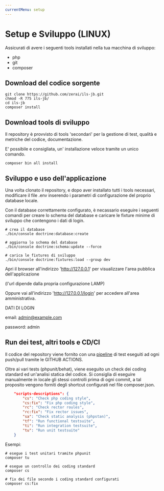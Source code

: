 ```yaml
---
currentMenu: setup
---
```


# Setup e Sviluppo (LINUX)

Assicurati di avere i seguenti tools installati nella tua macchina di sviluppo:
- php
- git
- composer

## Download del codice sorgente
```
git clone https://github.com/zerai/ils-jb.git
chmod -R 775 ils-jb/
cd ils-jb
composer install
```

## Download tools di sviluppo

Il repository è provvisto di tools 'secondari' per la gestione 
di test, qualità e metriche del codice, documentazione.

E' possibile e consigliata, un' installazione veloce tramite un unico
comando.

```
composer bin all install
```

## Sviluppo e uso dell'applicazione

Una volta clonato il repository, e dopo aver installato tutti i tools necessari,
modificare il file .env inserendo i parametri di configurazione del proprio database
locale.

Con il database correttamente configurato, è necassario eseguire i seguenti comandi per 
creare lo schema del database e caricare le fixture minime di sviluppo che contengono
i dati di login.


```
# crea il database 
./bin/console doctrine:database:create

# aggiorna lo schema del database
./bin/console doctrine:schema:update --force

# carica le fixtures di sviluppo
./bin/console doctrine:fixtures:load --group dev

```

Apri il browser all'indirizzo 'http://127.0.0.1' per visualizzare l'area pubblica dell'applicazione

(l'url dipende dalla propria configurazione LAMP)

Oppure vai all'indirizzo 'http://127.0.0.1/login' per accedere all'area amministrativa.

DATI DI LOGIN

email: admin@example.com

password: admin


## Run dei test, altri tools e CD/CI

Il codice del repository viene fornito con una [pipeline](https://github.com/zerai/ils-jb/actions) di test eseguiti ad ogni push/pull
tramite le GITHUB ACTIONS.

Oltre ai vari tests (phpunit/behat), viene eseguito un check dei coding standard ed un'analisi statica del codice.
Si consiglia di eseguire manualmente in locale gli stessi controlli prima di ogni commit, a tal proposito
vengono forniti degli shortcut configurati nel file composer.json.
```json lines
    "scripts-descriptions": {
        "cs": "Check php coding style",
        "cs:fix": "Fix php coding style",
        "rc": "Check rector roules",
        "rc:fix": "Fix rector issues",
        "sa": "Check static analysis (phpstan)",
        "tf": "Run functional testsuite",
        "ti": "Run integration testsuite",
        "tu": "Run unit testsuite"
    }
```
Esempi:
```shell
# esegue i test unitari tramite phpunit
composer tu

# esegue un controllo dei coding standard
composer cs

# fix dei file secondo i coding standard configurati
composer cs:fix
```





